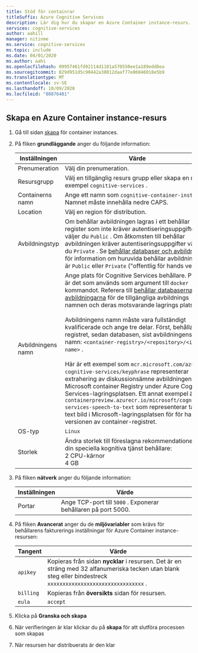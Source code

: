 ```yaml
---
title: Stöd för containrar
titleSuffix: Azure Cognitive Services
description: Lär dig hur du skapar en Azure Container instance-resurs.
services: cognitive-services
author: aahill
manager: nitinme
ms.service: cognitive-services
ms.topic: include
ms.date: 04/01/2020
ms.author: aahi
ms.openlocfilehash: 09957461fd92114d1181a570550ee1a189edd8ea
ms.sourcegitcommit: 829d951d5c90442a38012daaf77e86046018e5b9
ms.translationtype: MT
ms.contentlocale: sv-SE
ms.lasthandoff: 10/09/2020
ms.locfileid: "80876481"
---
```

## <a name="create-an-azure-container-instance-resource"></a>Skapa en Azure Container instance-resurs

1. Gå till sidan [skapa](https://ms.portal.azure.com/#create/Microsoft.ContainerInstances) för container instances.

2. På fliken **grundläggande** anger du följande information:

    |Inställningen|Värde|
    |--|--|
    |Prenumeration|Välj din prenumeration.|
    |Resursgrupp|Välj en tillgänglig resurs grupp eller skapa en ny, till exempel `cognitive-services` .|
    |Containerns namn|Ange ett namn som `cognitive-container-instance` . Namnet måste innehålla nedre CAPS.|
    |Location|Välj en region för distribution.|
    |Avbildningstyp|Om behållar avbildningen lagras i ett behållar register som inte kräver autentiseringsuppgifter väljer du `Public` . Om åtkomsten till behållar avbildningen kräver autentiseringsuppgifter väljer du `Private` . Se [behållar databaser och avbildningar](../../cognitive-services-container-support.md#container-repositories-and-images) för information om huruvida behållar avbildningen är `Public` eller `Private` ("offentlig för hands version). |
    |Avbildningens namn|Ange plats för Cognitive Services behållare. Platsen är det som används som argument till `docker pull` kommandot. Referera till [behållar databaserna och avbildningarna](../../cognitive-services-container-support.md#container-repositories-and-images) för de tillgängliga avbildnings namnen och deras motsvarande lagrings plats.<br><br>Avbildningens namn måste vara fullständigt kvalificerade och ange tre delar. Först, behållar registret, sedan databasen, sist avbildningens namn: `<container-registry>/<repository>/<image-name>` .<br><br>Här är ett exempel som `mcr.microsoft.com/azure-cognitive-services/keyphrase` representerar extrahering av diskussionsämne avbildningen i Microsoft container Registry under Azure Cognitive Services-lagringsplatsen. Ett annat exempel är, `containerpreview.azurecr.io/microsoft/cognitive-services-speech-to-text` som representerar tal till text bild i Microsoft-lagringsplatsen för för hands versionen av container-registret. |
    |OS-typ|`Linux`|
    |Storlek|Ändra storlek till föreslagna rekommendationer för din speciella kognitiva tjänst behållare:<br>2 CPU-kärnor<br>4 GB

3. På fliken **nätverk** anger du följande information:

    |Inställningen|Värde|
    |--|--|
    |Portar|Ange TCP-port till `5000` . Exponerar behållaren på port 5000.|

4. På fliken **Avancerat** anger du de **miljövariabler** som krävs för behållarens fakturerings inställningar för Azure Container instance-resursen:

    | Tangent | Värde |
    |--|--|
    |`apikey`|Kopieras från sidan **nycklar** i resursen. Det är en sträng med 32 alfanumeriska tecken utan blank steg eller bindestreck `xxxxxxxxxxxxxxxxxxxxxxxxxxxxxxxx` .|
    |`billing`|Kopieras från **översikts** sidan för resursen.|
    |`eula`|`accept`|

5. Klicka på **Granska och skapa**
6. När verifieringen är klar klickar du på **skapa** för att slutföra processen som skapas
7. När resursen har distribuerats är den klar
